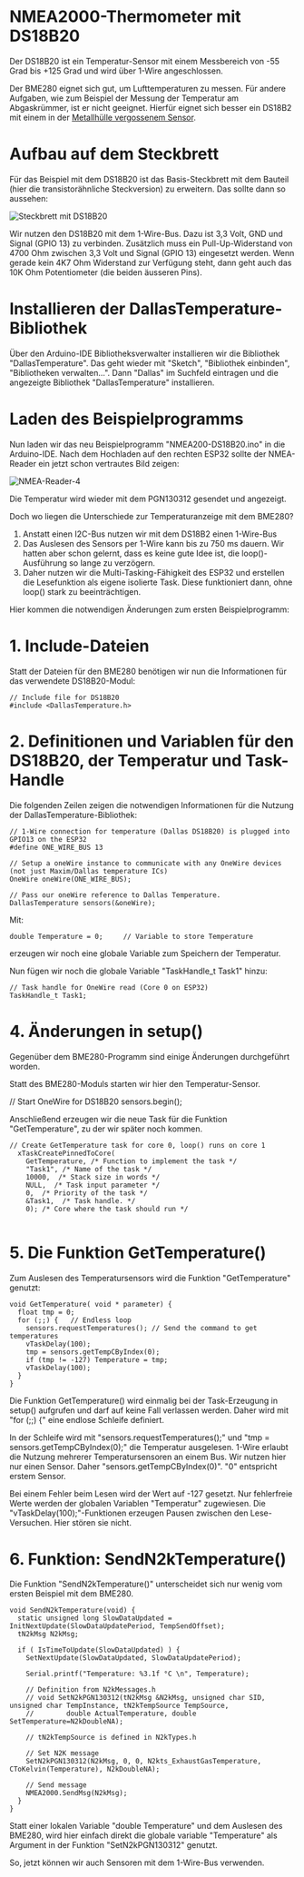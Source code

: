 # NMEA2000-Thermometer mit DS18B20

Der DS18B20 ist ein Temperatur-Sensor mit einem Messbereich von -55 Grad bis +125 Grad und wird über 1-Wire angeschlossen.

Der BME280 eignet sich gut, um Lufttemperaturen zu messen. Für andere Aufgaben, wie zum Beispiel der Messung der Temperatur am Abgaskrümmer, ist er nicht geeignet. Hierfür eignet sich besser ein DS18B2 mit einem in der [Metallhülle vergossenem Sensor](https://www.reichelt.de/shelly-temperatur-sensor-ds18b20-shelly-ds18b20-p287127.html?&nbc=1).

# Aufbau auf dem Steckbrett
Für das Beispiel mit dem DS18B20 ist das Basis-Steckbrett mit dem Bauteil (hier die transistorähnliche Steckversion) zu erweitern. Das sollte dann so aussehen:

![Steckbrett mit DS18B20](https://github.com/AK-Homberger/NMEA-Workshop/blob/main/Bilder/NMEA2000-DS18B20_Steckplatine.png)

Wir nutzen den DS18B20 mit dem 1-Wire-Bus. Dazu ist 3,3 Volt, GND und Signal (GPIO 13) zu verbinden.
Zusätzlich muss ein Pull-Up-Widerstand von 4700 Ohm zwischen 3,3 Volt und Signal (GPIO 13) eingesetzt werden. Wenn gerade kein 4K7 Ohm Widerstand zur Verfügung steht, dann geht auch das 10K Ohm Potentiometer (die beiden äusseren Pins).

# Installieren der DallasTemperature-Bibliothek

Über den Arduino-IDE Bibliotheksverwalter installieren wir die Bibliothek "DallasTemperature". Das geht wieder mit "Sketch", "Bibliothek einbinden", "Bibliotheken verwalten...". Dann "Dallas" im Suchfeld eintragen und die angezeigte Bibliothek "DallasTemperature" installieren.

# Laden des Beispielprogramms

Nun laden wir das neu Beispielprogramm "NMEA200-DS18B20.ino" in die Arduino-IDE. Nach dem Hochladen auf den rechten ESP32 sollte der NMEA-Reader ein jetzt schon vertrautes Bild zeigen:

![NMEA-Reader-4](https://github.com/AK-Homberger/NMEA-Workshop/blob/main/Bilder/NMEAReader-4.png)

Die Temperatur wird wieder mit dem PGN130312 gesendet und angezeigt.

Doch wo liegen die Unterschiede zur Temperaturanzeige mit dem BME280?

1. Anstatt einen I2C-Bus nutzen wir mit dem DS18B2 einen 1-Wire-Bus
2. Das Auslesen des Sensors per 1-Wire kann bis zu 750 ms dauern. Wir hatten aber schon gelernt, dass es keine gute Idee ist, die loop()-Ausführung so lange zu verzögern.
3. Daher nutzen wir die Multi-Tasking-Fähigkeit des ESP32 und erstellen die Lesefunktion als eigene isolierte Task. Diese funktioniert dann, ohne loop() stark zu beeinträchtigen.

Hier kommen die notwendigen Änderungen zum ersten Beispielprogramm:


# 1. Include-Dateien

Statt der Dateien für den BME280 benötigen wir nun die Informationen für das verwendete DS18B20-Modul:

```
// Include file for DS18B20
#include <DallasTemperature.h>
```

# 2. Definitionen und Variablen für den DS18B20, der Temperatur und Task-Handle
Die folgenden Zeilen zeigen die notwendigen Informationen für die Nutzung der DallasTemperature-Bibliothek:

```
// 1-Wire connection for temperature (Dallas DS18B20) is plugged into GPIO13 on the ESP32
#define ONE_WIRE_BUS 13

// Setup a oneWire instance to communicate with any OneWire devices (not just Maxim/Dallas temperature ICs)
OneWire oneWire(ONE_WIRE_BUS);

// Pass our oneWire reference to Dallas Temperature.
DallasTemperature sensors(&oneWire);
```

Mit:
```
double Temperature = 0;     // Variable to store Temperature
```
erzeugen wir noch eine globale Variable zum Speichern der Temperatur.

Nun fügen wir noch die globale Variable "TaskHandle_t Task1" hinzu:

```
// Task handle for OneWire read (Core 0 on ESP32)
TaskHandle_t Task1;
```

# 4. Änderungen in setup()

Gegenüber dem BME280-Programm sind einige Änderungen durchgeführt worden.

Statt des BME280-Moduls starten wir hier den Temperatur-Sensor.

  // Start OneWire for DS18B20
  sensors.begin();

Anschließend erzeugen wir die neue Task für die Funktion "GetTemperature", zu der wir später noch kommen.

```
// Create GetTemperature task for core 0, loop() runs on core 1
  xTaskCreatePinnedToCore(
    GetTemperature, /* Function to implement the task */
    "Task1", /* Name of the task */
    10000,  /* Stack size in words */
    NULL,  /* Task input parameter */
    0,  /* Priority of the task */
    &Task1,  /* Task handle. */
    0); /* Core where the task should run */
  
```
    
# 5. Die Funktion GetTemperature()
  
Zum Auslesen des Temperatursensors wird die Funktion "GetTemperature" genutzt:

```
void GetTemperature( void * parameter) {
  float tmp = 0;
  for (;;) {   // Endless loop
    sensors.requestTemperatures(); // Send the command to get temperatures
    vTaskDelay(100);
    tmp = sensors.getTempCByIndex(0);
    if (tmp != -127) Temperature = tmp; 
    vTaskDelay(100);
  }
}
```
Die Funktion GetTemperature() wird einmalig bei der Task-Erzeugung in setup() aufgrufen und darf auf keine Fall verlassen werden.
Daher wird mit "for (;;) {" eine endlose Schleife definiert.

In der Schleife wird mit "sensors.requestTemperatures();" und "tmp = sensors.getTempCByIndex(0);" die Temperatur ausgelesen.
1-Wire erlaubt die Nutzung mehrerer Temperatursensoren an einem Bus. Wir nutzen hier nur einen Sensor. Daher "sensors.getTempCByIndex(0)". "0" entspricht erstem Sensor.

Bei einem Fehler beim Lesen wird der Wert auf -127 gesetzt. Nur fehlerfreie Werte werden der globalen Variablen "Temperatur" zugewiesen.
Die "vTaskDelay(100);"-Funktionen erzeugen Pausen zwischen den Lese-Versuchen. Hier stören sie nicht.

# 6. Funktion: SendN2kTemperature()

Die Funktion "SendN2kTemperature()" unterscheidet sich nur wenig vom ersten Beispiel mit dem BME280.

```
void SendN2kTemperature(void) {
  static unsigned long SlowDataUpdated = InitNextUpdate(SlowDataUpdatePeriod, TempSendOffset);
  tN2kMsg N2kMsg;

  if ( IsTimeToUpdate(SlowDataUpdated) ) {
    SetNextUpdate(SlowDataUpdated, SlowDataUpdatePeriod);
        
    Serial.printf("Temperature: %3.1f °C \n", Temperature);

    // Definition from N2kMessages.h
    // void SetN2kPGN130312(tN2kMsg &N2kMsg, unsigned char SID, unsigned char TempInstance, tN2kTempSource TempSource,
    //        double ActualTemperature, double SetTemperature=N2kDoubleNA);

    // tN2kTempSource is defined in N2kTypes.h

    // Set N2K message
    SetN2kPGN130312(N2kMsg, 0, 0, N2kts_ExhaustGasTemperature, CToKelvin(Temperature), N2kDoubleNA);
    
    // Send message
    NMEA2000.SendMsg(N2kMsg);
  }
}
```
Statt einer lokalen Variable "double Temperature" und dem Auslesen des BME280, wird hier einfach direkt die globale variable "Temperature" als Argument in der Funktion "SetN2kPGN130312" genutzt. 

So, jetzt können wir auch Sensoren mit dem 1-Wire-Bus verwenden.

